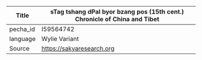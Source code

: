 |Title | sTag tshang dPal byor bzang pos (15th cent.) Chronicle of China and Tibet 
| --- | --- 
|pecha_id | I59564742
|language | Wylie Variant
|Source | https://sakyaresearch.org